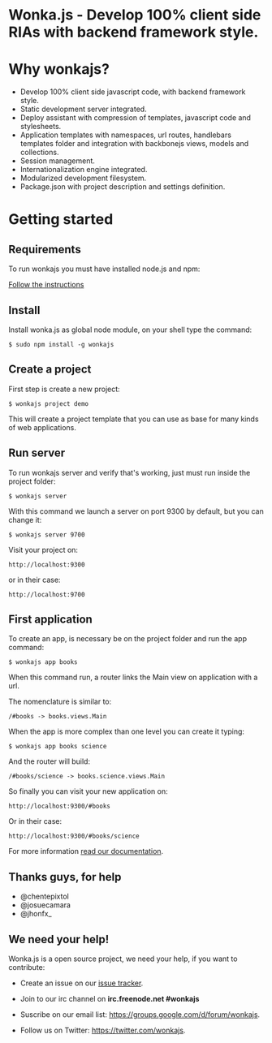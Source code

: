 # Wonka.js - Develop 100% client side RIAs with backend framework style.

# Why wonkajs?

* Develop 100% client side javascript code, with backend framework style.
* Static development server integrated.
* Deploy assistant with compression of templates, javascript code and stylesheets.
* Application templates with namespaces, url routes, handlebars templates folder and integration with backbonejs views, models and collections.
* Session management.
* Internationalization engine integrated.
* Modularized development filesystem.
* Package.json with project description and settings definition.

# Getting started

## Requirements

To run wonkajs you must have installed node.js and npm:

[Follow the instructions](https://github.com/joyent/node/wiki/Installing-Node.js-via-package-manager)

## Install

Install wonka.js as global node module, on your shell type the command:

```
$ sudo npm install -g wonkajs
```

## Create a project

First step is create a new project:

```
$ wonkajs project demo
```

This will create a project template that you can use as base for many kinds of web applications.

## Run server

To run wonkajs server and verify that's working, just must run inside the project folder:

```
$ wonkajs server
```

With this command we launch a server on port 9300 by default, but you can change it:

```
$ wonkajs server 9700
```

Visit your project on:

```
http://localhost:9300
```

or in their case:

```
http://localhost:9700
```

## First application

To create an app, is necessary be on the project folder and run the app command:

```
$ wonkajs app books
```

When this command run, a router links the Main view on application with a url.

The nomenclature is similar to:

```
/#books -> books.views.Main
```

When the app is more complex than one level you can create it typing:

```
$ wonkajs app books science
```

And the router will build:


```
/#books/science -> books.science.views.Main
```

So finally you can visit your new application on:

```
http://localhost:9300/#books
```

Or in their case:

```
http://localhost:9300/#books/science
```

For more information [read our documentation](https://github.com/llorsat/wonkajs/wiki).

## Thanks guys, for help

* @chentepixtol
* @josuecamara
* @jhonfx_

## We need your help!

Wonka.js is a open source project, we need your help, if you want to contribute: 

* Create an issue on our [issue tracker](https://github.com/julianceballos/wonkajs/issues).

* Join to our irc channel on **irc.freenode.net #wonkajs**
* Suscribe on our email list: https://groups.google.com/d/forum/wonkajs.
* Follow us on Twitter: https://twitter.com/wonkajs.

